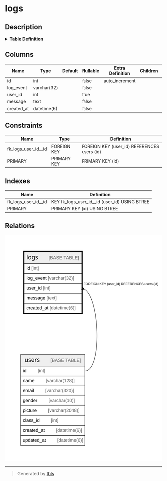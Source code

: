 # logs

## Description

<details>
<summary><strong>Table Definition</strong></summary>

```sql
CREATE TABLE `logs` (
  `id` int NOT NULL AUTO_INCREMENT,
  `log_event` varchar(32) NOT NULL,
  `user_id` int DEFAULT NULL,
  `message` text NOT NULL,
  `created_at` datetime(6) NOT NULL,
  PRIMARY KEY (`id`),
  KEY `fk_logs_user_id__id` (`user_id`),
  CONSTRAINT `fk_logs_user_id__id` FOREIGN KEY (`user_id`) REFERENCES `users` (`id`) ON DELETE SET NULL ON UPDATE RESTRICT
) ENGINE=InnoDB DEFAULT CHARSET=utf8mb4 COLLATE=utf8mb4_0900_ai_ci
```

</details>

## Columns

| Name | Type | Default | Nullable | Extra Definition | Children | Parents | Comment |
| ---- | ---- | ------- | -------- | ---------------- | -------- | ------- | ------- |
| id | int |  | false | auto_increment |  |  |  |
| log_event | varchar(32) |  | false |  |  |  |  |
| user_id | int |  | true |  |  | [users](users.md) |  |
| message | text |  | false |  |  |  |  |
| created_at | datetime(6) |  | false |  |  |  |  |

## Constraints

| Name | Type | Definition |
| ---- | ---- | ---------- |
| fk_logs_user_id__id | FOREIGN KEY | FOREIGN KEY (user_id) REFERENCES users (id) |
| PRIMARY | PRIMARY KEY | PRIMARY KEY (id) |

## Indexes

| Name | Definition |
| ---- | ---------- |
| fk_logs_user_id__id | KEY fk_logs_user_id__id (user_id) USING BTREE |
| PRIMARY | PRIMARY KEY (id) USING BTREE |

## Relations

![er](logs.svg)

---

> Generated by [tbls](https://github.com/k1LoW/tbls)
